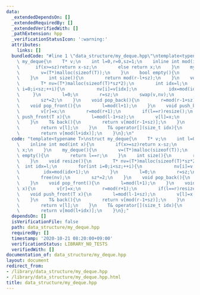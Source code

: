 ```yaml
---
data:
  _extendedDependsOn: []
  _extendedRequiredBy: []
  _extendedVerifiedWith: []
  _pathExtension: hpp
  _verificationStatusIcon: ':warning:'
  attributes:
    links: []
  bundledCode: "#line 1 \"data_structure/my_deque.hpp\"\ntemplate<typename T>\nstruct\
    \ my_deque{\n    T* v;\n    int l=0,r=0,sz=1;\n    inline int mod(int x){\n  \
    \      if(x>=sz)return x-sz;\n        else return x;\n    }\n    my_deque(){\n\
    \        v=(T*)malloc(sizeof(T));\n    }\n    bool empty(){\n        return l==r;\n\
    \    }\n    int size(){\n        return mod(r-l+sz);\n    }\n    void resize(){\n\
    \        T* nv=(T*)malloc(sizeof(T)*sz*2);\n        int idx=l;\n        for(int\
    \ i=0;i<sz;++i){\n            nv[i]=v[idx];\n            idx=mod(idx+1);\n   \
    \     }\n        l=0;\n        r=sz;\n        swap(v,nv);\n        free(nv);\n\
    \        sz*=2;\n    }\n    void pop_back(){\n        r=mod(r-1+sz);\n    }\n\
    \    void pop_front(){\n        l=mod(l+1);\n    }\n    void push_back(T x){\n\
    \        v[r]=x;\n        r=mod(r+1);\n        if(l==r)resize();\n    }\n    void\
    \ push_front(T x){\n        l=mod(l-1+sz);\n        v[l]=x;\n        if(l==r)resize();\n\
    \    }\n    T& back(){\n        return v[mod(r-1+sz)];\n    }\n    T& front(){\n\
    \        return v[l];\n    }\n    T& operator[](size_t idx){\n        assert(0<=idx&&idx<size());\n\
    \        return v[mod(l+idx)];\n    }\n};\n"
  code: "template<typename T>\nstruct my_deque{\n    T* v;\n    int l=0,r=0,sz=1;\n\
    \    inline int mod(int x){\n        if(x>=sz)return x-sz;\n        else return\
    \ x;\n    }\n    my_deque(){\n        v=(T*)malloc(sizeof(T));\n    }\n    bool\
    \ empty(){\n        return l==r;\n    }\n    int size(){\n        return mod(r-l+sz);\n\
    \    }\n    void resize(){\n        T* nv=(T*)malloc(sizeof(T)*sz*2);\n      \
    \  int idx=l;\n        for(int i=0;i<sz;++i){\n            nv[i]=v[idx];\n   \
    \         idx=mod(idx+1);\n        }\n        l=0;\n        r=sz;\n        swap(v,nv);\n\
    \        free(nv);\n        sz*=2;\n    }\n    void pop_back(){\n        r=mod(r-1+sz);\n\
    \    }\n    void pop_front(){\n        l=mod(l+1);\n    }\n    void push_back(T\
    \ x){\n        v[r]=x;\n        r=mod(r+1);\n        if(l==r)resize();\n    }\n\
    \    void push_front(T x){\n        l=mod(l-1+sz);\n        v[l]=x;\n        if(l==r)resize();\n\
    \    }\n    T& back(){\n        return v[mod(r-1+sz)];\n    }\n    T& front(){\n\
    \        return v[l];\n    }\n    T& operator[](size_t idx){\n        assert(0<=idx&&idx<size());\n\
    \        return v[mod(l+idx)];\n    }\n};"
  dependsOn: []
  isVerificationFile: false
  path: data_structure/my_deque.hpp
  requiredBy: []
  timestamp: '2020-10-21 08:20:00+09:00'
  verificationStatus: LIBRARY_NO_TESTS
  verifiedWith: []
documentation_of: data_structure/my_deque.hpp
layout: document
redirect_from:
- /library/data_structure/my_deque.hpp
- /library/data_structure/my_deque.hpp.html
title: data_structure/my_deque.hpp
---
```

